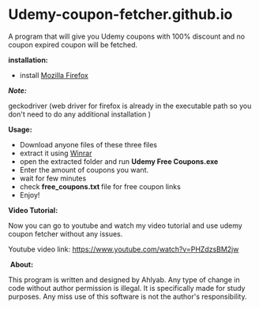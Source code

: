 # Udemy-coupon-fetcher.github.io
A program that will give you Udemy coupons with 100% discount and no coupon expired coupon will be fetched.
<p><strong>installation:</strong></p>
<ul>
<li>install <a href="https://www.mozilla.org/en-US/" target="_blank" rel="noopener">Mozilla</a><a href="https://www.mozilla.org/en-US/" target="_blank" rel="noopener"> Firefox</a></li>
</ul>
<p><em><strong>Note:</strong></em></p>
<p>geckodriver (web driver for firefox is already in the executable path so you don't need to do any additional installation )</p>
<p><strong>Usage:</strong></p>
<ul>
<li>Download anyone files of these three files</li>
<li>extract it using <a href="https://www.win-rar.com/download.html?&amp;L=0" target="_blank" rel="noopener">Winrar</a></li>
<li>open the extracted folder and run&nbsp;<strong>Udemy Free Coupons.exe</strong></li>
<li>Enter the amount of coupons you want.</li>
<li>wait for few minutes&nbsp;</li>
<li>check&nbsp;<strong>free_coupons.txt&nbsp;</strong>file for free coupon links</li>
<li>Enjoy!</li>
</ul>
<p><strong>Video Tutorial:</strong></p>
<p> Now you can go to youtube and watch my video tutorial and use udemy coupon fetcher without any issues.</p>
<p>Youtube video link:&nbsp;<a href="https://www.youtube.com/watch?v=PHZdzsBM2jw">https://www.youtube.com/watch?v=PHZdzsBM2jw</a></p>
<p>&nbsp;<strong>About:</strong></p>
<p>This program is written and designed by Ahlyab. Any type of change in code without author permission is illegal. It is specifically made for study purposes. Any miss use of this software is not the author's responsibility.</p>

